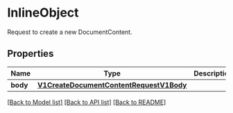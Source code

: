 # InlineObject

Request to create a new DocumentContent.
## Properties
Name | Type | Description | Notes
------------ | ------------- | ------------- | -------------
**body** | [**V1CreateDocumentContentRequestV1Body**](V1CreateDocumentContentRequestV1Body.md) |  | [optional] 

[[Back to Model list]](../README.md#documentation-for-models) [[Back to API list]](../README.md#documentation-for-api-endpoints) [[Back to README]](../README.md)


